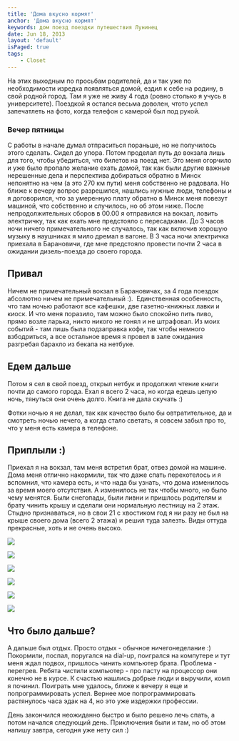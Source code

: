 ```yaml
---
title: 'Дома вкусно кормят'
anchor: 'Дома вкусно кормят'
keywords: дом поезд поездки путешествия Лунинец
date: Jun 18, 2013
layout: 'default'
isPaged: true
tags:
    - Closet
---
```


На этих выходным по просьбам родителей, да и так уже по необходимости изредка появляться домой, ездил к себе на родину, в свой родной город. Там я уже не живу 4 года (ровно столько я учусь в университете). Поездкой я остался весьма доволен, чтото успел запечатлеть на фото, когда телефон с камерой был под рукой.

### Вечер пятницы

С работы в начале думал отпраситься пораньше, но не получилось этого сделать. Сидел до упора. Потом проделал путь до вокзала лишь для того, чтобы убедиться, что билетов на поезд нет. Это меня огорчило и уже было пропало желание ехать домой, так как были другие важные нерешенные дела и перспектива добираться обратно в Минск непонятно на чем (а это 270 км пути) меня собственно не радовала. Но ближе к вечеру вопрос разрешился, нашлись нужные люди, телефоны и я договорился, что за умеренную плату обратно в Минск меня повезут машиной, что собственно и случилось, но об этом ниже. После непродолжительных сборов в 00.00 я отправился на вокзал, ловить электричку, так как ехать мне предстояло с пересадками. До 3 часов ночи ничего примечательного не случалось, так как включив хорошую музыку в наушниках я мило дремал в вагоне. В 3 часа ночи электричка приехала в Барановичи, где мне предстояло провести почти 2 часа в ожидании дизель-поезда до своего города.

## Привал

Ничем не примечательный вокзал в Барановичах, за 4 года поездок абсолютно ничем не примечательный :).&nbsp; Единственная особенность, что там ночью работают все кафешки, две газетно-книжных лавки и киоск. И что меня поразило, там можно было спокойно пить пиво, прямо возле ларька, никто никого не гонял и не штрафовал. Из моих событий - там лишь была подзаправка кофе, так чтобы немного взбодриться, а все остальное время я провел в зале ожидания разгребая барахло из бекапа на нетбуке.

## Едем дальше

Потом я сел в свой поезд, открыл нетбук и продолжил чтение книги почти до самого города. Ехал я всего 2 часа, но когда едешь целую ночь, тянуться они очень долго. Книга не дала скучать :)

Фотки ночью я не делал, так как качество было бы овтратительное, да и смотреть ночью нечего, а когда стало светать, я совсем забыл про то, что у меня есть камера в телефоне.

## <h2>Приплыли :)

Приехал я на вокзал, там меня встретил брат, отвез домой на машине. Дома меня отлично накормили, так что даже спать перехотелось и я вспомнил, что камера есть, и что нада бы узнать, что дома изменилось за время моего отсутствия. А изменилось не так чтобы много, но было чему менятся. Были снегопады, были ливни и пришлось родителям и брату чинить крышу и сделали они нормальную лестницу на 2 этаж. Стыдно признаваться, но в свои 21 с хвостиком год я ни разу не был на крыше своего дома (всего 2 этажа) и решил туда залезть. Виды оттуда прекрасные, хоть и не очень высоко.

![](upload/posts/doma-vkusno-kormjat/19-06-2010-1.jpg)

![](upload/posts/doma-vkusno-kormjat/19-06-2010-2.jpg)

![](upload/posts/doma-vkusno-kormjat/19-06-2010-3.jpg)

![](upload/posts/doma-vkusno-kormjat/19-06-2010-4.jpg)

![](upload/posts/doma-vkusno-kormjat/19-06-2010-5.jpg)

![](upload/posts/doma-vkusno-kormjat/19-06-2010-6.jpg)

## Что было дальше?

А дальше был отдых. Просто отдых - обычное ничегонеделание :) Покормили, поспал, поругался на dial-up, поигрался на компутере и тут меня ждал подвох, пришлось чинить компьютер брата. Проблема - перегрев. Ребята чистили компьютер - про пасту на процессор они конечно не в курсе. К счастью нашлись добрые люди и выручили, комп я починил. Поиграть мне удалось, ближе к вечеру я еще и попрограммировать успел. Вернее мое попрограммировать растянулось часа эдак на 4, но это уже издержки профессии.

День закончился неожиданно быстро и было решено лечь спать, а потом начался следующий день. Приключения были и там, но об этом напишу завтра, сегодня уже нету сил :)
